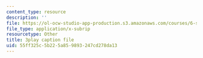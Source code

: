```yaml
---
content_type: resource
description: ''
file: https://ol-ocw-studio-app-production.s3.amazonaws.com/courses/6-s897-machine-learning-for-healthcare-spring-2019/55ff325c5b225a859893247cd278da13_2ZXYM1h9pgY.vtt
file_type: application/x-subrip
resourcetype: Other
title: 3play caption file
uid: 55ff325c-5b22-5a85-9893-247cd278da13
---
```


